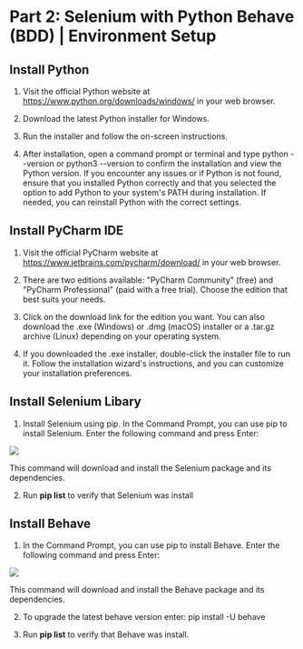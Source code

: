  # Part 2: Selenium with Python Behave (BDD) | Environment Setup


## Install Python

1. Visit the official Python website at https://www.python.org/downloads/windows/ in your web browser.

2. Download the latest Python installer for Windows.

3. Run the installer and follow the on-screen instructions.

4. After installation, open a command prompt or terminal and type python --version or python3 --version to confirm the installation and view the Python version. If you encounter any issues or if Python is not found, ensure that you installed Python correctly and that you selected the option to add Python to your system's PATH during installation. If needed, you can reinstall Python with the correct settings.

## Install PyCharm IDE

1. Visit the official PyCharm website at https://www.jetbrains.com/pycharm/download/ in your web browser.

2. There are two editions available: "PyCharm Community" (free) and "PyCharm Professional" (paid with a free trial). Choose the edition that best suits your needs.

3. Click on the download link for the edition you want. You can also download the .exe (Windows) or .dmg (macOS) installer or a .tar.gz archive (Linux) depending on your operating system.

4. If you downloaded the .exe installer, double-click the installer file to run it.
Follow the installation wizard's instructions, and you can customize your installation preferences.

## Install Selenium Libary

1. Install Selenium using pip. In the Command Prompt, you can use pip to install Selenium. Enter the following command and press Enter:

![](pip.png)

This command will download and install the Selenium package and its dependencies.

2. Run **pip list** to verify that Selenium was install

## Install Behave

1. In the Command Prompt, you can use pip to install Behave. Enter the following command and press Enter:

![](behave.png)

This command will download and install the Behave package and its dependencies.

2. To upgrade the latest behave version enter: pip install -U behave

3. Run **pip list** to verify that Behave was install.